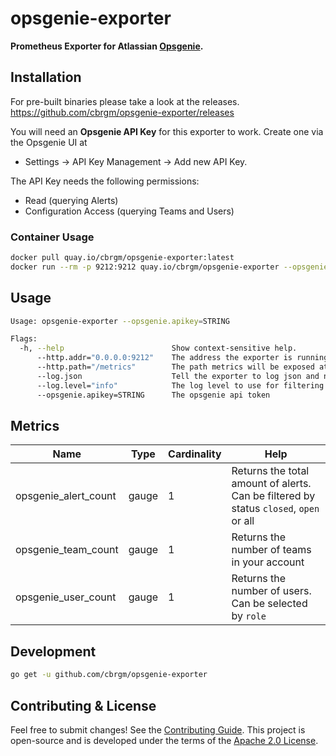 # opsgenie-exporter

**Prometheus Exporter for Atlassian [Opsgenie](https://www.atlassian.com/de/software/opsgenie).**

## Installation

For pre-built binaries please take a look at the releases.  
https://github.com/cbrgm/opsgenie-exporter/releases

You will need an **Opsgenie API Key** for this exporter to work. Create one via the Opsgenie UI at

* Settings -> API Key Management -> Add new API Key.

The API Key needs the following permissions:

* Read (querying Alerts)
* Configuration Access (querying Teams and Users)

### Container Usage

```bash
docker pull quay.io/cbrgm/opsgenie-exporter:latest
docker run --rm -p 9212:9212 quay.io/cbrgm/opsgenie-exporter --opsgenie.apikey=<id here>
```

## Usage

```bash
Usage: opsgenie-exporter --opsgenie.apikey=STRING

Flags:
  -h, --help                        Show context-sensitive help.
      --http.addr="0.0.0.0:9212"    The address the exporter is running on
      --http.path="/metrics"        The path metrics will be exposed at
      --log.json                    Tell the exporter to log json and not key value pairs
      --log.level="info"            The log level to use for filtering logs
      --opsgenie.apikey=STRING      The opsgenie api token

```

## Metrics

|Name                                         |Type     |Cardinality   |Help
|----                                         |----     |-----------   |----
| opsgenie_alert_count                 | gauge   | 1            | Returns the total amount of alerts. Can be filtered by status `closed`, `open` or all
| opsgenie_team_count                | gauge   | 1            | Returns the number of teams in your account
| opsgenie_user_count                | gauge   | 1            | Returns the number of users. Can be selected by `role`

## Development

```bash
go get -u github.com/cbrgm/opsgenie-exporter
```

## Contributing & License

Feel free to submit changes! See
the [Contributing Guide](https://github.com/cbrgm/contributing/blob/master/CONTRIBUTING.md). This project is open-source
and is developed under the terms of
the [Apache 2.0 License](https://github.com/cbrgm/opsgenie-exporter/blob/master/LICENSE).
